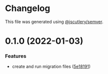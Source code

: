 # Changelog

This file was generated using [@jscutlery/semver](https://github.com/jscutlery/semver).

# 0.1.0 (2022-01-03)

### Features

- create and run migration files ([5e18191](https://github.com/TheSoftwareHouse/elasticsearch-heaven/commit/5e1819139dfbdfef832871ec88ba8f53d0d1c3e9))
